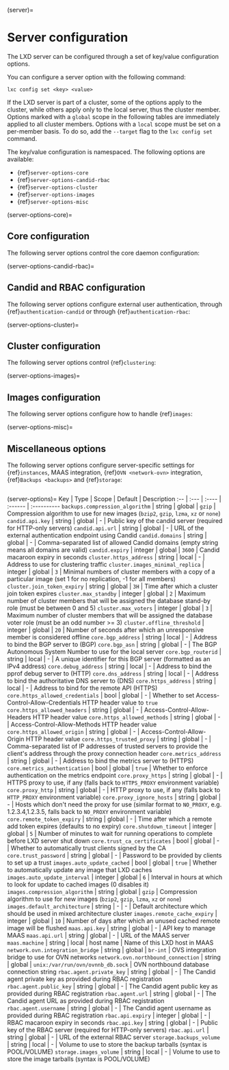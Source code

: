 (server)=
# Server configuration

The LXD server can be configured through a set of key/value configuration options.

You can configure a server option with the following command:

    lxc config set <key> <value>

If the LXD server is part of a cluster, some of the options apply to the cluster, while others apply only to the local server, thus the cluster member.
Options marked with a `global` scope in the following tables are immediately applied to all cluster members.
Options with a `local` scope must be set on a per-member basis.
To do so, add the `--target` flag to the `lxc config set` command.

The key/value configuration is namespaced.
The following options are available:

- {ref}`server-options-core`
- {ref}`server-options-candid-rbac`
- {ref}`server-options-cluster`
- {ref}`server-options-images`
- {ref}`server-options-misc`

(server-options-core)=
## Core configuration

The following server options control the core daemon configuration:

(server-options-candid-rbac)=
## Candid and RBAC configuration

The following server options configure external user authentication, through {ref}`authentication-candid` or through {ref}`authentication-rbac`:

(server-options-cluster)=
## Cluster configuration

The following server options control {ref}`clustering`:

(server-options-images)=
## Images configuration

The following server options configure how to handle {ref}`images`:

(server-options-misc)=
## Miscellaneous options

The following server options configure server-specific settings for {ref}`instances`, MAAS integration, {ref}`OVN <network-ovn>` integration, {ref}`Backups <backups>` and {ref}`storage`:


```{rst-class} break-col-4 min-width-4-8
```

(server-options)=
Key                                 | Type      | Scope     | Default                                          | Description
:--                                 | :---      | :----     | :------                                          | :----------
`backups.compression_algorithm`     | string    | global    | `gzip`                                           | Compression algorithm to use for new images (`bzip2`, `gzip`, `lzma`, `xz` or `none`)
`candid.api.key`                    | string    | global    | -                                                | Public key of the candid server (required for HTTP-only servers)
`candid.api.url`                    | string    | global    | -                                                | URL of the external authentication endpoint using Candid
`candid.domains`                    | string    | global    | -                                                | Comma-separated list of allowed Candid domains (empty string means all domains are valid)
`candid.expiry`                     | integer   | global    | `3600`                                           | Candid macaroon expiry in seconds
`cluster.https_address`             | string    | local     | -                                                | Address to use for clustering traffic
`cluster.images_minimal_replica`    | integer   | global    | `3`                                              | Minimal numbers of cluster members with a copy of a particular image (set 1 for no replication, -1 for all members)
`cluster.join_token_expiry`         | string    | global    | `3H`                                             | Time after which a cluster join token expires
`cluster.max_standby`               | integer   | global    | `2`                                              | Maximum number of cluster members that will be assigned the database stand-by role (must be between 0 and 5)
`cluster.max_voters`                | integer   | global    | `3`                                              | Maximum number of cluster members that will be assigned the database voter role (must be an odd number >= 3)
`cluster.offline_threshold`         | integer   | global    | `20`                                             | Number of seconds after which an unresponsive member is considered offline
`core.bgp_address`                  | string    | local     | -                                                | Address to bind the BGP server to (BGP)
`core.bgp_asn`                      | string    | global    | -                                                | The BGP Autonomous System Number to use for the local server
`core.bgp_routerid`                 | string    | local     | -                                                | A unique identifier for this BGP server (formatted as an IPv4 address)
`core.debug_address`                | string    | local     | -                                                | Address to bind the pprof debug server to (HTTP)
`core.dns_address`                  | string    | local     | -                                                | Address to bind the authoritative DNS server to (DNS)
`core.https_address`                | string    | local     | -                                                | Address to bind for the remote API (HTTPS)
`core.https_allowed_credentials`    | bool      | global    | -                                                | Whether to set Access-Control-Allow-Credentials HTTP header value to `true`
`core.https_allowed_headers`        | string    | global    | -                                                | Access-Control-Allow-Headers HTTP header value
`core.https_allowed_methods`        | string    | global    | -                                                | Access-Control-Allow-Methods HTTP header value
`core.https_allowed_origin`         | string    | global    | -                                                | Access-Control-Allow-Origin HTTP header value
`core.https_trusted_proxy`          | string    | global    | -                                                | Comma-separated list of IP addresses of trusted servers to provide the client's address through the proxy connection header
`core.metrics_address`              | string    | global    | -                                                | Address to bind the metrics server to (HTTPS)
`core.metrics_authentication`       | bool      | global    | `true`                                           | Whether to enforce authentication on the metrics endpoint
`core.proxy_https`                  | string    | global    | -                                                | HTTPS proxy to use, if any (falls back to `HTTPS_PROXY` environment variable)
`core.proxy_http`                   | string    | global    | -                                                | HTTP proxy to use, if any (falls back to `HTTP_PROXY` environment variable)
`core.proxy_ignore_hosts`           | string    | global    | -                                                | Hosts which don't need the proxy for use (similar format to `NO_PROXY`, e.g. 1.2.3.4,1.2.3.5, falls back to `NO_PROXY` environment variable)
`core.remote_token_expiry`          | string    | global    | -                                                | Time after which a remote add token expires (defaults to no expiry)
`core.shutdown_timeout`             | integer   | global    | `5`                                              | Number of minutes to wait for running operations to complete before LXD server shut down
`core.trust_ca_certificates`        | bool      | global    | -                                                | Whether to automatically trust clients signed by the CA
`core.trust_password`               | string    | global    | -                                                | Password to be provided by clients to set up a trust
`images.auto_update_cached`         | bool      | global    | `true`                                           | Whether to automatically update any image that LXD caches
`images.auto_update_interval`       | integer   | global    | `6`                                              | Interval in hours at which to look for update to cached images (0 disables it)
`images.compression_algorithm`      | string    | global    | `gzip`                                           | Compression algorithm to use for new images (`bzip2`, `gzip`, `lzma`, `xz` or `none`)
`images.default_architecture`       | string    | -         | -                                                | Default architecture which should be used in mixed architecture cluster
`images.remote_cache_expiry`        | integer   | global    | `10`                                             | Number of days after which an unused cached remote image will be flushed
`maas.api.key`                      | string    | global    | -                                                | API key to manage MAAS
`maas.api.url`                      | string    | global    | -                                                | URL of the MAAS server
`maas.machine`                      | string    | local     | host name                                        | Name of this LXD host in MAAS
`network.ovn.integration_bridge`    | string    | global    | `br-int`                                         | OVS integration bridge to use for OVN networks
`network.ovn.northbound_connection` | string    | global    | `unix:/var/run/ovn/ovnnb_db.sock`                | OVN northbound database connection string
`rbac.agent.private_key`            | string    | global    | -                                                | The Candid agent private key as provided during RBAC registration
`rbac.agent.public_key`             | string    | global    | -                                                | The Candid agent public key as provided during RBAC registration
`rbac.agent.url`                    | string    | global    | -                                                | The Candid agent URL as provided during RBAC registration
`rbac.agent.username`               | string    | global    | -                                                | The Candid agent username as provided during RBAC registration
`rbac.api.expiry`                   | integer   | global    | -                                                | RBAC macaroon expiry in seconds
`rbac.api.key`                      | string    | global    | -                                                | Public key of the RBAC server (required for HTTP-only servers)
`rbac.api.url`                      | string    | global    | -                                                | URL of the external RBAC server
`storage.backups_volume`            | string    | local     | -                                                | Volume to use to store the backup tarballs (syntax is POOL/VOLUME)
`storage.images_volume`             | string    | local     | -                                                | Volume to use to store the image tarballs (syntax is POOL/VOLUME)

